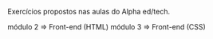 Exercícios propostos nas aulas do Alpha ed/tech.

módulo 2 => Front-end (HTML)
módulo 3 => Front-end (CSS)
